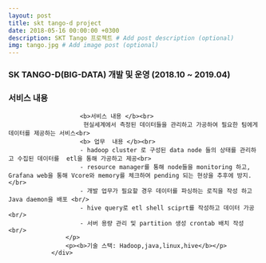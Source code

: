 ```yaml
---
layout: post
title: skt tango-d project
date: 2018-05-16 00:00:00 +0300
description: SKT Tango 프로젝트 # Add post description (optional)
img: tango.jpg # Add image post (optional)
---
```


### SK TANGO-D(BIG-DATA) 개발 및 운영 (2018.10 ~ 2019.04)
### 서비스 내용 

                        <b>서비스 내용 </b><br>
                         현실세계에서 측정된 데이터들을 관리하고 가공하여 필요한 팀에게 데이터를 제공하는 서비스<br>
                        <b> 업무  내용 </b><br>
                        - hadoop cluster 로 구성된 data node 들의 상태를 관리하고 수집된 데이터를  etl을 통해 가공하고 제공<br>
                        - resource manager를 통해 node들을 monitoring 하고, Grafana web을 통해 Vcore와 memory를 체크하여 pending 되는 현상을 추후에 방지. </br>
                        - 개발 업무가 필요할 경우 데이터를 파싱하는 로직을 작성 하고 Java daemon을 배포 <br/>
                        - hive query로 etl shell sciprt를 작성하고 데이터 가공<br/>
                        - 서버 용량 관리 및 partition 생성 crontab 배치 작성<br/>
                    </p>
                    <p><b>기술 스택: Hadoop,java,linux,hive</b></p>
                </div>
                